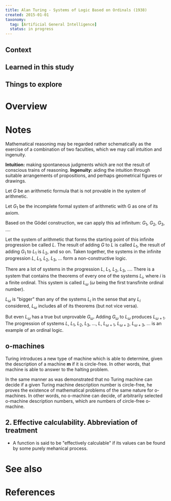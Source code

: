 ```yaml
---
title: Alan Turing - Systems of Logic Based on Ordinals (1938)
created: 2015-01-01
taxonomy:
  tag: [Artificial General Intelligence]
  status: in progress
---
```


## Context

## Learned in this study

## Things to explore

# Overview

# Notes

Mathematical reasoning may be regarded rather schematically as the exercise of a combination of two faculties, which we may call intuition and ingenuity.

**Intuition:** making spontaneous judgments which are not the result of conscious trains of reasoning.
**Ingenuity:** aiding the intuition through suitable arrangements of propositions, and perhaps geometrical figures or drawings.

Let $G$ be an arithmetic formula that is not provable in the system of arithmetic.

Let $G_1$ be the incomplete formal system of arithmetic with G as one of its axiom.

Based on the Gödel construction, we can apply this ad infinitum: $G_1$, $G_2$, $G_3$, ....

Let the system of arithmetic that forms the starting point of this infinite progression be called $L$. The result of adding $G$ to $L$ is called $L_1$, the result of adding $G_1$ to $L_1$ is $L_2$, and so on. Taken together, the systems in the infinite progression $L$, $L_1$, $L_2$, $L_3$, ... form a non-constructive logic.

There are a lot of systems in the progression $L$, $L_1$, $L_2$, $L_3$, .... There is a system that contains the theorems of every one of the systems $L_i$, where $i$ is a finite ordinal. This system is called $L_\omega$ ($\omega$ being the first transfinite ordinal number).

$L_\omega$ is "bigger" than any of the systems $L_i$ in the sense that any $L_i$ considered, $L_\omega$ includes all of its theorems (but not vice versa).

But even $L_\omega$ has a true but unprovable $G_\omega$. Adding $G_\omega$ to $L_\omega$ produces $L_{\omega+1}$. The progression of systems $L$, $L_1$, $L_2$, $L_3$, ..., $L$, $L_{\omega+1}$, $L_{\omega+2}$, $L_{\omega+3}$, ... is an example of an ordinal logic.

## o-machines
Turing introduces a new type of machine which is able to determine, given the description of a machine **m** if it is circle-free. In other words, that machine is able to answer to the halting problem.

In the same manner as was demonstrated that no Turing machine can decide if a given Turing machine description number is circle-free, he proves the existence of mathematical problems of the same nature for o-machines. In other words, no o-machine can decide, of arbitrarily selected o-machine description numbers, which are numbers of circle-free o-machine.

## 2. Effective calculability. Abbreviation of treatment
* A function is said to be "effectively calculable" if its values can be found by some purely mehanical process.

# See also

# References

